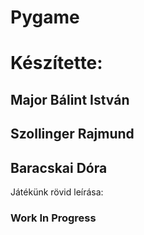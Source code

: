 # Pygame
# Készítette:
  ## Major Bálint István
  ## Szollinger Rajmund
  ## Baracskai Dóra

Játékünk rövid leírása:
  ### Work In Progress
